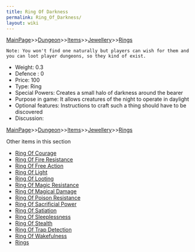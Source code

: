 ```yaml
---
title: Ring Of Darkness
permalink: Ring_Of_Darkness/
layout: wiki
---
```


[MainPage](/keeperrl_wiki/ "wikilink")>>[Dungeon](/keeperrl_wiki/Dungeon "wikilink")>>[Items](/keeperrl_wiki/Items "wikilink")>>[Jewellery](/keeperrl_wiki/Jewellery "wikilink")>>[Rings](/keeperrl_wiki/Rings "wikilink")

	Note: You won't find one naturally but players can wish for them and you can loot player dungeons, so they kind of exist.

- Weight: 0.3
- Defence : 0
- Price: 100
- Type: Ring
- Special Powers: Creates a small halo of darkness around the bearer
- Purpose in game: It allows creatures of the night to operate in daylight
- Optional features: Instructions to craft such a thing should have to be discovered
- Discussion: 

[MainPage](/keeperrl_wiki/ "wikilink")>>[Dungeon](/keeperrl_wiki/Dungeon "wikilink")>>[Items](/keeperrl_wiki/Items "wikilink")>>[Jewellery](/keeperrl_wiki/Jewellery "wikilink")>>[Rings](/keeperrl_wiki/Rings "wikilink")

Other items in this section
-    [Ring Of Courage](/keeperrl_wiki/Ring_Of_Courage "wikilink")
-    [Ring Of Fire Resistance](/keeperrl_wiki/Ring_Of_Fire_Resistance "wikilink")
-    [Ring Of Free Action](/keeperrl_wiki/Ring_Of_Free_Action "wikilink")
-    [Ring Of Light](/keeperrl_wiki/Ring_Of_Light "wikilink")
-    [Ring Of Looting](/keeperrl_wiki/Ring_Of_Looting "wikilink")
-    [Ring Of Magic Resistance](/keeperrl_wiki/Ring_Of_Magic_Resistance "wikilink")
-    [Ring Of Magical Damage](/keeperrl_wiki/Ring_Of_Magical_Damage "wikilink")
-    [Ring Of Poison Resistance](/keeperrl_wiki/Ring_Of_Poison_Resistance "wikilink")
-    [Ring Of Sacrificial Power](/keeperrl_wiki/Ring_Of_Sacrificial_Power "wikilink")
-    [Ring Of Satiation](/keeperrl_wiki/Ring_Of_Satiation "wikilink")
-    [Ring Of Sleeplessness](/keeperrl_wiki/Ring_Of_Sleeplessness "wikilink")
-    [Ring Of Stealth](/keeperrl_wiki/Ring_Of_Stealth "wikilink")
-    [Ring Of Trap Detection](/keeperrl_wiki/Ring_Of_Trap_Detection "wikilink")
-    [Ring Of Wakefulness](/keeperrl_wiki/Ring_Of_Wakefulness "wikilink")
-    [Rings](/keeperrl_wiki/Rings "wikilink")
